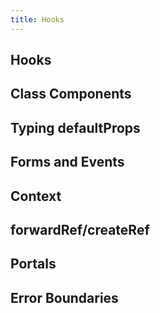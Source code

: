 ```yaml
---
title: Hooks
---
```


## Hooks

## Class Components

## Typing defaultProps

## Forms and Events

## Context

## forwardRef/createRef

## Portals

## Error Boundaries




